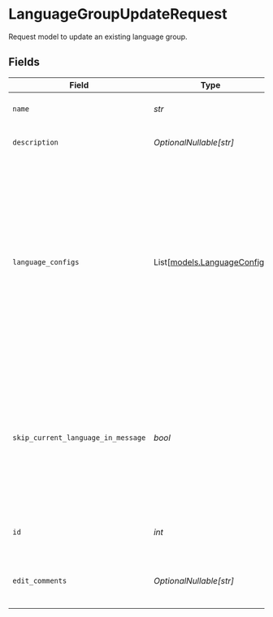 # LanguageGroupUpdateRequest

Request model to update an existing language group.


## Fields

| Field                                                                                                                                                                                                                    | Type                                                                                                                                                                                                                     | Required                                                                                                                                                                                                                 | Description                                                                                                                                                                                                              | Example                                                                                                                                                                                                                  |
| ------------------------------------------------------------------------------------------------------------------------------------------------------------------------------------------------------------------------ | ------------------------------------------------------------------------------------------------------------------------------------------------------------------------------------------------------------------------ | ------------------------------------------------------------------------------------------------------------------------------------------------------------------------------------------------------------------------ | ------------------------------------------------------------------------------------------------------------------------------------------------------------------------------------------------------------------------ | ------------------------------------------------------------------------------------------------------------------------------------------------------------------------------------------------------------------------ |
| `name`                                                                                                                                                                                                                   | *str*                                                                                                                                                                                                                    | :heavy_check_mark:                                                                                                                                                                                                       | The name of the language group.                                                                                                                                                                                          | Call Center 1 Languages                                                                                                                                                                                                  |
| `description`                                                                                                                                                                                                            | *OptionalNullable[str]*                                                                                                                                                                                                  | :heavy_minus_sign:                                                                                                                                                                                                       | Description of the language group.                                                                                                                                                                                       | Languages spoken by operators at Call Center 1                                                                                                                                                                           |
| `language_configs`                                                                                                                                                                                                       | List[[models.LanguageConfig](../models/languageconfig.md)]                                                                                                                                                               | :heavy_check_mark:                                                                                                                                                                                                       | Voice and DTMF configurations for each language in the group.                                                                                                                                                            | [<br/>{<br/>"dtmf_code": 1,<br/>"language_code": "en-US",<br/>"voice_display_name": "Alloy",<br/>"voice_provider": "OpenAI"<br/>},<br/>{<br/>"dtmf_code": 2,<br/>"language_code": "es-US",<br/>"voice_display_name": "Alejandro",<br/>"voice_provider": "Google"<br/>}<br/>] |
| `skip_current_language_in_message`                                                                                                                                                                                       | *bool*                                                                                                                                                                                                                   | :heavy_check_mark:                                                                                                                                                                                                       | Whether a custom message using the language group to generate a language DTMF menu should skip the agent's current language in the menu.                                                                                 | true                                                                                                                                                                                                                     |
| `id`                                                                                                                                                                                                                     | *int*                                                                                                                                                                                                                    | :heavy_check_mark:                                                                                                                                                                                                       | The ID of the language group to update.                                                                                                                                                                                  | 1                                                                                                                                                                                                                        |
| `edit_comments`                                                                                                                                                                                                          | *OptionalNullable[str]*                                                                                                                                                                                                  | :heavy_minus_sign:                                                                                                                                                                                                       | Comments for the most recent edit to the language group.                                                                                                                                                                 | Added Spanish support.                                                                                                                                                                                                   |